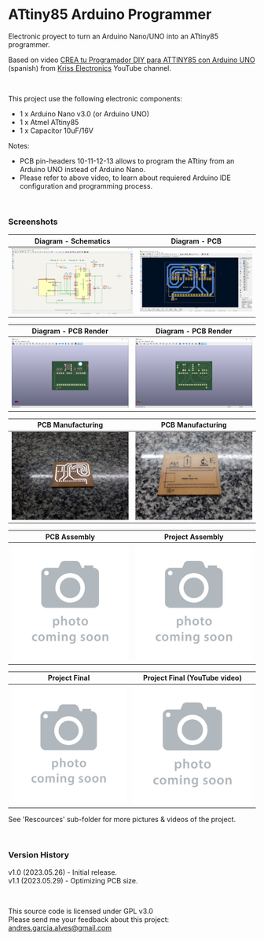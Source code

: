 # ATtiny85 Arduino Programmer

Electronic proyect to turn an Arduino Nano/UNO into an ATtiny85 programmer.  

Based on video [CREA tu Programador DIY para ATTINY85 con Arduino UNO](https://www.youtube.com/watch?v=IFw5A_K7DOM) (spanish) from [Kriss Electronics](https://www.youtube.com/@KrissElectronics) YouTube channel.

&nbsp;

This project use the following electronic components:
- 1 x Arduino Nano v3.0 (or Arduino UNO)
- 1 x Atmel ATtiny85
- 1 x Capacitor 10uF/16V

Notes:
- PCB pin-headers 10-11-12-13 allows to program the ATtiny from an Arduino UNO instead of Arduino Nano.
- Please refer to above video, to learn about requiered Arduino IDE configuration and programming process.

&nbsp;

### Screenshots

| Diagram - Schematics                               | Diagram - PCB                                      |
|----------------------------------------------------|----------------------------------------------------|
| ![](Resources/01-schematic-diagram.png)            | ![](Resources/02-pcb-diagram.png)                  |

| Diagram - PCB Render                               | Diagram - PCB Render                               |
|----------------------------------------------------|----------------------------------------------------|
| ![](Resources/03-pcb-render-front-side.png)        | ![](Resources/04-pcb-render-back-side.png)         |

| PCB Manufacturing                                  | PCB Manufacturing                                  |
|----------------------------------------------------|----------------------------------------------------|
| ![](Resources/05-pcb-manufacturing-01.jpg)         | ![](Resources/05-pcb-manufacturing-02.jpg)         |

| PCB Assembly                                       | Project Assembly                                   |
|----------------------------------------------------|----------------------------------------------------|
| ![](Resources/07-photo-coming-soon.jpg)            | ![](Resources/08-photo-coming-soon.jpg)            |

| Project Final                                      | Project Final (YouTube video)                      |
|----------------------------------------------------|----------------------------------------------------|
| ![](Resources/09-photo-coming-soon.jpg)            | ![](Resources/10-photo-coming-soon.jpg)            |

See 'Rescources' sub-folder for more pictures & videos of the project.

&nbsp;

### Version History

v1.0 (2023.05.26) - Initial release.  
v1.1 (2023.05.29) - Optimizing PCB size.  

&nbsp;

This source code is licensed under GPL v3.0  
Please send me your feedback about this project: andres.garcia.alves@gmail.com
